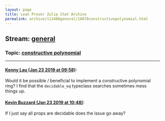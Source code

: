 ```yaml
---
layout: page
title: Lean Prover Zulip Chat Archive 
permalink: archive/113488general/16078constructivepolynomial.html
---
```


## Stream: [general](index.html)
### Topic: [constructive polynomial](16078constructivepolynomial.html)

---

#### [Kenny Lau (Jan 23 2019 at 09:58)](https://leanprover.zulipchat.com/#narrow/stream/113488-general/topic/constructive%20polynomial/near/156673563):
Would it be possible / beneficial to implement a constructive polynomial ring? I find that the `decidable_eq` typeclass searches sometimes mess things up.

#### [Kevin Buzzard (Jan 23 2019 at 10:48)](https://leanprover.zulipchat.com/#narrow/stream/113488-general/topic/constructive%20polynomial/near/156676153):
If I just say all props are decidable does the issue go away?

